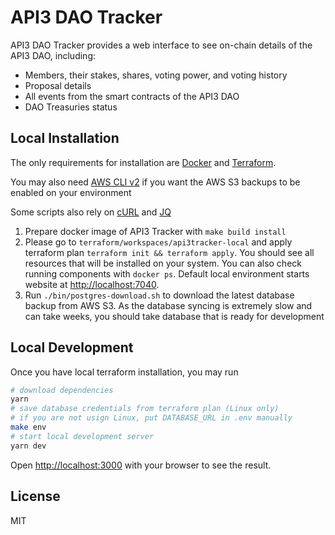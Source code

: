 # API3 DAO Tracker

API3 DAO Tracker provides a web interface to see
on-chain details of the API3 DAO, including:

- Members, their stakes, shares, voting power, and voting history
- Proposal details
- All events from the smart contracts of the API3 DAO
- DAO Treasuries status

## Local Installation

The only requirements for installation are [Docker](https://docs.docker.com/get-docker/)
and [Terraform](https://learn.hashicorp.com/tutorials/terraform/install-cli).

You may also need
[AWS CLI v2](https://docs.aws.amazon.com/cli/latest/userguide/getting-started-install.html)
if you want the AWS S3 backups to be enabled on your environment

Some scripts also rely on [cURL](https://curl.se/) and [JQ](https://jqlang.github.io/jq/)

1. Prepare docker image of API3 Tracker with `make build install`
2. Please go to `terraform/workspaces/api3tracker-local` and apply
   terraform plan `terraform init && terraform apply`. You should see
   all resources that will be installed on your system.
   You can also check running components with `docker ps`.
   Default local environment starts website at [http://localhost:7040](http://localhost:7040).
3. Run `./bin/postgres-download.sh` to download the latest database backup
   from AWS S3. As the database syncing is extremely slow and can take weeks,
   you should take database that is ready for development

## Local Development

Once you have local terraform installation, you may run

```sh
# download dependencies
yarn
# save database credentials from terraform plan (Linux only)
# if you are not usign Linux, put DATABASE_URL in .env manually
make env
# start local development server
yarn dev
```

Open [http://localhost:3000](http://localhost:3000)
with your browser to see the result.

## License

MIT
